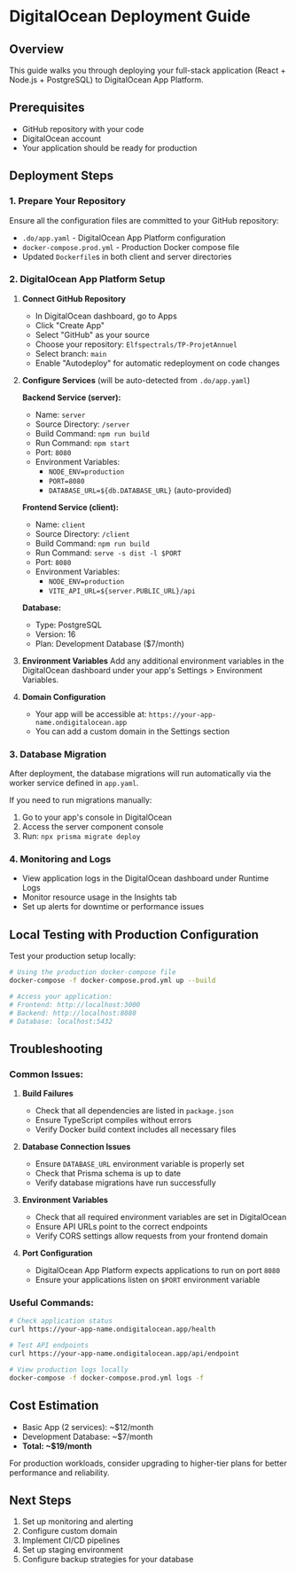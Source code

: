 # DigitalOcean Deployment Guide

## Overview

This guide walks you through deploying your full-stack application (React + Node.js + PostgreSQL) to DigitalOcean App Platform.

## Prerequisites

- GitHub repository with your code
- DigitalOcean account
- Your application should be ready for production

## Deployment Steps

### 1. Prepare Your Repository

Ensure all the configuration files are committed to your GitHub repository:

- `.do/app.yaml` - DigitalOcean App Platform configuration
- `docker-compose.prod.yml` - Production Docker compose file
- Updated `Dockerfile`s in both client and server directories

### 2. DigitalOcean App Platform Setup

1. **Connect GitHub Repository**

   - In DigitalOcean dashboard, go to Apps
   - Click "Create App"
   - Select "GitHub" as your source
   - Choose your repository: `Elfspectrals/TP-ProjetAnnuel`
   - Select branch: `main`
   - Enable "Autodeploy" for automatic redeployment on code changes

2. **Configure Services** (will be auto-detected from `.do/app.yaml`)

   **Backend Service (server):**

   - Name: `server`
   - Source Directory: `/server`
   - Build Command: `npm run build`
   - Run Command: `npm start`
   - Port: `8080`
   - Environment Variables:
     - `NODE_ENV=production`
     - `PORT=8080`
     - `DATABASE_URL=${db.DATABASE_URL}` (auto-provided)

   **Frontend Service (client):**

   - Name: `client`
   - Source Directory: `/client`
   - Build Command: `npm run build`
   - Run Command: `serve -s dist -l $PORT`
   - Port: `8080`
   - Environment Variables:
     - `NODE_ENV=production`
     - `VITE_API_URL=${server.PUBLIC_URL}/api`

   **Database:**

   - Type: PostgreSQL
   - Version: 16
   - Plan: Development Database ($7/month)

3. **Environment Variables**
   Add any additional environment variables in the DigitalOcean dashboard under your app's Settings > Environment Variables.

4. **Domain Configuration**
   - Your app will be accessible at: `https://your-app-name.ondigitalocean.app`
   - You can add a custom domain in the Settings section

### 3. Database Migration

After deployment, the database migrations will run automatically via the worker service defined in `app.yaml`.

If you need to run migrations manually:

1. Go to your app's console in DigitalOcean
2. Access the server component console
3. Run: `npx prisma migrate deploy`

### 4. Monitoring and Logs

- View application logs in the DigitalOcean dashboard under Runtime Logs
- Monitor resource usage in the Insights tab
- Set up alerts for downtime or performance issues

## Local Testing with Production Configuration

Test your production setup locally:

```bash
# Using the production docker-compose file
docker-compose -f docker-compose.prod.yml up --build

# Access your application:
# Frontend: http://localhost:3000
# Backend: http://localhost:8080
# Database: localhost:5432
```

## Troubleshooting

### Common Issues:

1. **Build Failures**

   - Check that all dependencies are listed in `package.json`
   - Ensure TypeScript compiles without errors
   - Verify Docker build context includes all necessary files

2. **Database Connection Issues**

   - Ensure `DATABASE_URL` environment variable is properly set
   - Check that Prisma schema is up to date
   - Verify database migrations have run successfully

3. **Environment Variables**

   - Check that all required environment variables are set in DigitalOcean
   - Ensure API URLs point to the correct endpoints
   - Verify CORS settings allow requests from your frontend domain

4. **Port Configuration**
   - DigitalOcean App Platform expects applications to run on port `8080`
   - Ensure your applications listen on `$PORT` environment variable

### Useful Commands:

```bash
# Check application status
curl https://your-app-name.ondigitalocean.app/health

# Test API endpoints
curl https://your-app-name.ondigitalocean.app/api/endpoint

# View production logs locally
docker-compose -f docker-compose.prod.yml logs -f
```

## Cost Estimation

- Basic App (2 services): ~$12/month
- Development Database: ~$7/month
- **Total: ~$19/month**

For production workloads, consider upgrading to higher-tier plans for better performance and reliability.

## Next Steps

1. Set up monitoring and alerting
2. Configure custom domain
3. Implement CI/CD pipelines
4. Set up staging environment
5. Configure backup strategies for your database
